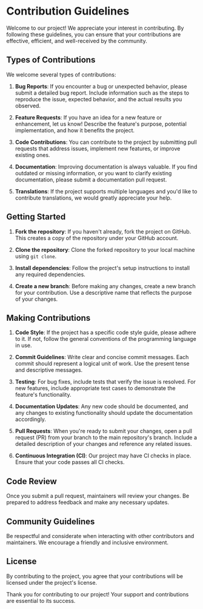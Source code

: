 # Contribution Guidelines

Welcome to our project! We appreciate your interest in contributing. By following these guidelines, you can ensure that your contributions are effective, efficient, and well-received by the community.

## Types of Contributions

We welcome several types of contributions:

1. **Bug Reports**: If you encounter a bug or unexpected behavior, please submit a detailed bug report. Include information such as the steps to reproduce the issue, expected behavior, and the actual results you observed.

2. **Feature Requests**: If you have an idea for a new feature or enhancement, let us know! Describe the feature's purpose, potential implementation, and how it benefits the project.

3. **Code Contributions**: You can contribute to the project by submitting pull requests that address issues, implement new features, or improve existing ones.

4. **Documentation**: Improving documentation is always valuable. If you find outdated or missing information, or you want to clarify existing documentation, please submit a documentation pull request.

5. **Translations**: If the project supports multiple languages and you'd like to contribute translations, we would greatly appreciate your help.

## Getting Started

1. **Fork the repository**: If you haven't already, fork the project on GitHub. This creates a copy of the repository under your GitHub account.

2. **Clone the repository**: Clone the forked repository to your local machine using `git clone`.

3. **Install dependencies**: Follow the project's setup instructions to install any required dependencies.

4. **Create a new branch**: Before making any changes, create a new branch for your contribution. Use a descriptive name that reflects the purpose of your changes.

## Making Contributions

1. **Code Style**: If the project has a specific code style guide, please adhere to it. If not, follow the general conventions of the programming language in use.

2. **Commit Guidelines**: Write clear and concise commit messages. Each commit should represent a logical unit of work. Use the present tense and descriptive messages.

3. **Testing**: For bug fixes, include tests that verify the issue is resolved. For new features, include appropriate test cases to demonstrate the feature's functionality.

4. **Documentation Updates**: Any new code should be documented, and any changes to existing functionality should update the documentation accordingly.

5. **Pull Requests**: When you're ready to submit your changes, open a pull request (PR) from your branch to the main repository's branch. Include a detailed description of your changes and reference any related issues.

6. **Continuous Integration (CI)**: Our project may have CI checks in place. Ensure that your code passes all CI checks.

## Code Review

Once you submit a pull request, maintainers will review your changes. Be prepared to address feedback and make any necessary updates.

## Community Guidelines

Be respectful and considerate when interacting with other contributors and maintainers. We encourage a friendly and inclusive environment.

## License

By contributing to the project, you agree that your contributions will be licensed under the project's license.

Thank you for contributing to our project! Your support and contributions are essential to its success.